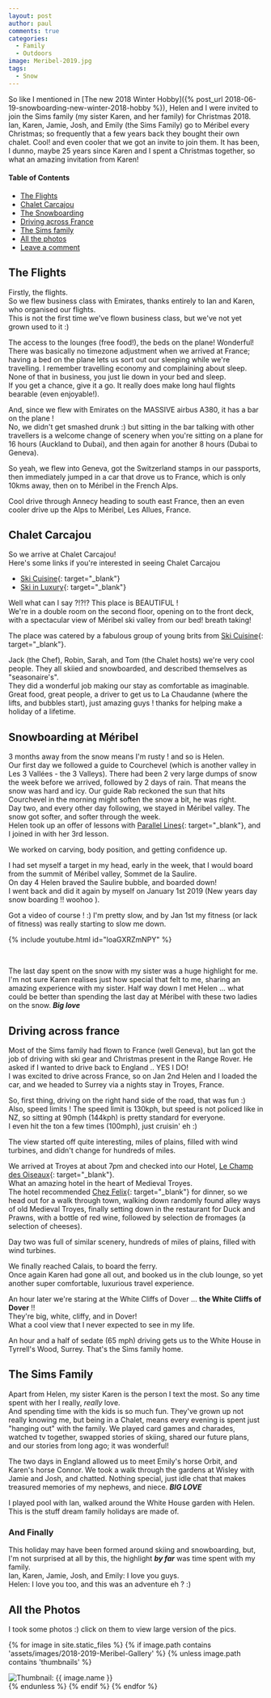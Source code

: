 ```yaml
---
layout: post
author: paul
comments: true
categories:
  - Family
  - Outdoors
image: Meribel-2019.jpg
tags:
  - Snow
---
```

So like I mentioned in [The new 2018 Winter Hobby]({% post_url 2018-06-19-snowboarding-new-winter-2018-hobby %}), Helen and I were invited to join the Sims family (my sister Karen, and her family) for Christmas 2018.  
Ian, Karen, Jamie, Josh, and Emily (the Sims Family) go to M&eacute;ribel every Christmas; so frequently that a few years back they bought their own chalet. Cool! and even cooler that we got an invite to join them. It has been, I dunno, maybe 25 years since Karen and I spent a Christmas together, so what an amazing invitation from Karen!

<aside class="toc" markdown="0">
  <h4>Table of Contents</h4>
  <ul class="list-group categoriesList">
    <li class="list-group-item"><a href="#the-flights">The Flights</a></li>
    <li class="list-group-item"><a href="#chalet-carcajou">Chalet Carcajou</a></li>
    <li class="list-group-item"><a href="#snowboarding-at-meribel">The Snowboarding</a></li>
    <li class="list-group-item"><a href="#driving-across-france">Driving across France</a></li>
    <li class="list-group-item"><a href="#the-sims-family">The Sims family</a></li>
    <li class="list-group-item"><a href="#all-the-photos">All the photos</a></li>
    <li class="list-group-item"><a href="#comment-form">Leave a comment</a></li>
  </ul> 
</aside>

## The Flights

Firstly, the flights.  
So we flew business class with Emirates, thanks entirely to Ian and Karen, who organised our flights.  
This is not the first time we've flown business class, but we've not yet grown used to it :)

The access to the lounges (free food!), the beds on the plane! Wonderful!  
There was basically no timezone adjustment when we arrived at France; having a bed on the plane lets us sort out our sleeping while we're travelling. I remember travelling economy and complaining about sleep. None of that in business, you just lie down in your bed and sleep.  
If you get a chance, give it a go. It really does make long haul flights bearable (even enjoyable!).

And, since we flew with Emirates on the MASSIVE airbus A380, it has a bar on the plane !  
No, we didn't get smashed drunk :) but sitting in the bar talking with other travellers is a welcome change of scenery when you're sitting on a plane for 16 hours (Auckland to Dubai), and then again for another 8 hours (Dubai to Geneva).

So yeah, we flew into Geneva, got the Switzerland stamps in our passports, then immediately jumped in a car that drove us to France, which is only 10kms away, then on to M&eacute;ribel in the French Alps.

Cool drive through Annecy heading to south east France, then an even cooler drive up the Alps to M&eacute;ribel, Les Allues, France.

## Chalet Carcajou

So we arrive at Chalet Carcajou!  
Here's some links if you're interested in seeing Chalet Carcajou
* [Ski Cuisine](https://www.skicuisine.co.uk/meribel-chalets/carcajou){: target="_blank"}
* [Ski in Luxury](https://www.skiinluxury.com/france/meribel/chalet-carcajou){: target="_blank"}

Well what can I say ?!?!? This place is BEAUTIFUL !  
We're in a double room on the second floor, opening on to the front deck, with a spectacular view of M&eacute;ribel ski valley from our bed! breath taking!

The place was catered by a fabulous group of young brits from [Ski Cuisine](https://www.skicuisine.co.uk/meribel-chalets/carcajou){: target="_blank"}.

Jack (the Chef), Robin, Sarah, and Tom (the Chalet hosts) we're very cool people. They all skiied and snowboarded, and described themselves as "seasonaire's".  
They did a wonderful job making our stay as comfortable as imaginable. Great food, great people, a driver to get us to La Chaudanne (where the lifts, and bubbles start), just amazing guys ! thanks for helping make a holiday of a lifetime.

## Snowboarding at M&eacute;ribel

3 months away from the snow means I'm rusty ! and so is Helen.  
Our first day we followed a guide to Courchevel (which is another valley in Les 3 Vall&eacute;es - the 3 Valleys). There had been 2 very large dumps of snow the week before we arrived, followed by 2 days of rain. That means the snow was hard and icy. Our guide Rab reckoned the sun that hits Courchevel in the morning might soften the snow a bit, he was right.  
Day two, and every other day following, we stayed in M&eacute;ribel valley. The snow got softer, and softer through the week.  
Helen took up an offer of lessons with [Parallel Lines](https://www.parallel-lines.com/){: target="_blank"}, and I joined in with her 3rd lesson.

We worked on carving, body position, and getting confidence up.

I had set myself a target in my head, early in the week, that I would board from the summit of M&eacute;ribel valley, Sommet de la Saulire.  
On day 4 Helen braved the Saulire bubble, and boarded down!  
I went back and did it again by myself on January 1st 2019 (New years day snow boarding !! woohoo ).

Got a video of course ! :) I'm pretty slow, and by Jan 1st my fitness (or lack of fitness) was really starting to slow me down.

{% include youtube.html id="loaGXRZmNPY" %}

&nbsp;


The last day spent on the snow with my sister was a huge highlight for me. I'm not sure Karen realises just how special that felt to me, sharing an amazing experience with my sister. Half way down I met Helen ... what could be better than spending the last day at M&eacute;ribel with these two ladies on the snow. ***Big love***

## Driving across france

Most of the Sims family had flown to France (well Geneva), but Ian got the job of driving with ski gear and Christmas present in the Range Rover. He asked if I wanted to drive back to England .. YES I DO!  
I was excited to drive across France, so on Jan 2nd Helen and I loaded the car, and we headed to Surrey via a nights stay in Troyes, France.

So, first thing, driving on the right hand side of the road, that was fun :)  
Also, speed limits ! The speed limit is 130kph, but speed is not policed like in NZ, so sitting at 90mph (144kph) is pretty standard for everyone.  
I even hit the ton a few times (100mph), just cruisin' eh :)

The view started off quite interesting, miles of plains, filled with wind turbines, and didn't change for hundreds of miles.

We arrived at Troyes at about 7pm and checked into our Hotel, [Le Champ des Oiseaux](https://www.champdesoiseaux.com/en){: target="_blank"}.  
What an amazing hotel in the heart of Medieval Troyes.  
The hotel recommended [Chez Felix](http://www.chez-felix.fr/){: target="_blank"} for dinner, so we head out for a walk through town, walking down randomly found alley ways of old Medieval Troyes, finally setting down in the restaurant for Duck and Prawns, with a bottle of red wine, followed by selection de fromages (a selection of cheeses).

Day two was full of similar scenery, hundreds of miles of plains, filled with wind turbines.

We finally reached Calais, to board the ferry.  
Once again Karen had gone all out, and booked us in the club lounge, so yet another super comfortable, luxurious travel experience.

An hour later we're staring at the White Cliffs of Dover ... **the White Cliffs of Dover** !!  
They're big, white, cliffy, and in Dover!  
What a cool view that I never expected to see in my life.

An hour and a half of sedate (65 mph) driving gets us to the White House in Tyrrell's Wood, Surrey. That's the Sims family home.

## The Sims Family

Apart from Helen, my sister Karen is the person I text the most. So any time spent with her I really, _really_ love.  
And spending time with the kids is so much fun. They've grown up not really knowing me, but being in a Chalet, means every evening is spent just "hanging out" with the family. We played card games and charades, watched tv together, swapped stories of skiing, shared our future plans, and our stories from long ago; it was wonderful!

The two days in England allowed us to meet Emily's horse Orbit, and Karen's horse Connor. We took a walk through the gardens at Wisley with Jamie and Josh, and chatted. Nothing special, just idle chat that makes treasured memories of my nephews, and niece. ***BIG LOVE***

I played pool with Ian, walked around the White House garden with Helen. This is the stuff dream family holidays are made of.

### And Finally

This holiday may have been formed around skiing and snowboarding, but, I'm not surprised at all by this, the highlight ***by far*** was time spent with my family.  
Ian, Karen, Jamie, Josh, and Emily: I love you guys.  
Helen: I love you too, and this was an adventure eh ? :)

## All the Photos

I took some photos :) click on them to view large version of the pics.


<div class="masonrygallery card-columns no-gutters">
<div class="row" data-masonry="{'percentPosition': true }">

 {% for image in site.static_files %}
 {% if image.path contains 'assets/images/2018-2019-Meribel-Gallery' %}
 {% unless image.path contains 'thumbnails' %}
 <div class="card">
  <div class="thumbnail">
   <img src="{{ site.url }}/{{ image.basename | prepend: 'assets/images/2018-2019-Meribel-Gallery/thumbnails/' | append: image.extname }}" alt="Thumbnail: {{ image.name }}" rel="lightbox" class="thumbnail">
  </div>
 </div>
 {% endunless %}
 {% endif %}
 {% endfor %}
</div>
</div>
